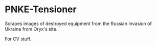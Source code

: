 # PNKE-Tensioner

Scrapes images of destroyed equipment from the Russian Invasion of Ukraine from Oryx's site.

For CV stuff. 
